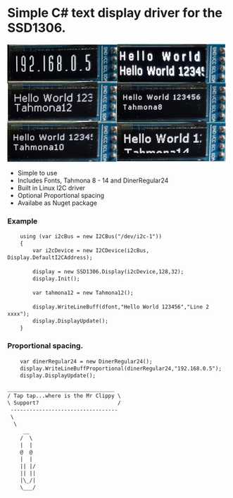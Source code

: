 # Simple C# text display driver for the SSD1306.

![Example](example.png)

- Simple to use
- Includes Fonts, Tahmona 8 - 14 and DinerRegular24
- Built in Linux I2C driver
- Optional Proportional spacing
- Availabe as Nuget package

### Example

```
    using (var i2cBus = new I2CBus("/dev/i2c-1"))
    {
        var i2cDevice = new I2CDevice(i2cBus, Display.DefaultI2CAddress);
    
        display = new SSD1306.Display(i2cDevice,128,32);
        display.Init();
    
        var tahmona12 = new Tahmona12();
    
        display.WriteLineBuff(dfont,"Hello World 123456","Line 2 xxxx");
        display.DisplayUpdate();
    }
```
### Proportional spacing.
```
    var dinerRegular24 = new DinerRegular24();
    display.WriteLineBuffProportional(dinerRegular24,"192.168.0.5");                
    display.DisplayUpdate();
```


```
__________________________________
/ Tap tap...where is the Mr Clippy \
\ Support?                         /
 ----------------------------------
 \
  \
     __
    /  \
    |  |
    @  @
    |  |
    || |/
    || ||
    |\_/|
    \___/
```

